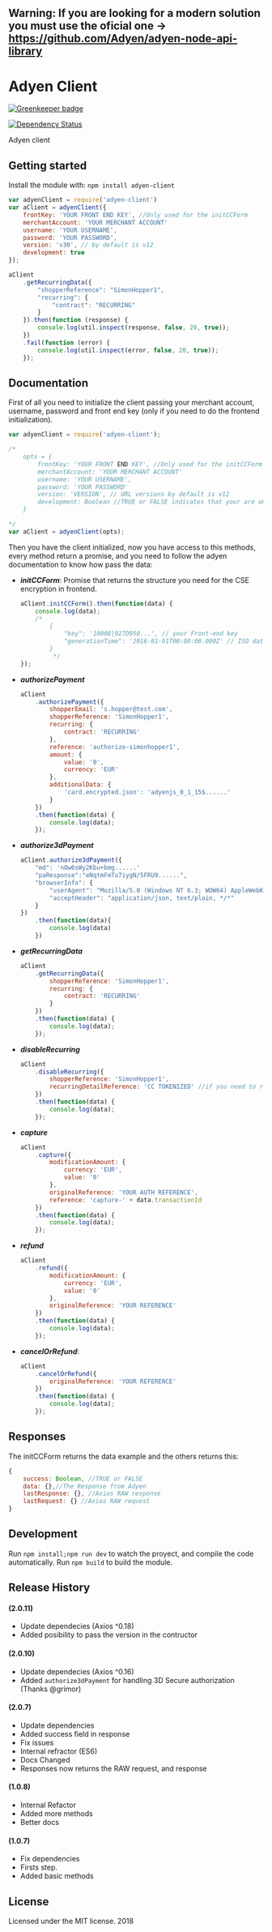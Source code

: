 ## Warning: If you are looking for a modern solution you must use the oficial one -> https://github.com/Adyen/adyen-node-api-library

# Adyen Client

[![Greenkeeper badge](https://badges.greenkeeper.io/danibram/adyen-client.svg)](https://greenkeeper.io/)

[![Dependency Status](https://david-dm.org/danibram/adyen-client.svg)](https://david-dm.org/danibram/adyen-client)

Adyen client

## Getting started

Install the module with: `npm install adyen-client`

```javascript
var adyenClient = require('adyen-client')
var aClient = adyenClient({
    frontKey: 'YOUR FRONT END KEY', //Only used for the initCCForm
    merchantAccount: 'YOUR MERCHANT ACCOUNT'
    username: 'YOUR USERNAME',
    password: 'YOUR PASSWORD',
    version: 'v30', // by default is v12
    development: true
});

aClient
    .getRecurringData({
        "shopperReference": "SimonHopper1",
        "recurring": {
            "contract": "RECURRING"
        }
    }).then(function (response) {
        console.log(util.inspect(response, false, 20, true));
    })
    .fail(function (error) {
        console.log(util.inspect(error, false, 20, true));
    });
```

## Documentation

First of all you need to initialize the client passing your merchant account, username, password and front end key (only if you need to do the frontend initialization).

```javascript
var adyenClient = require('adyen-client');

/*
    opts = {
        frontKey: 'YOUR FRONT END KEY', //Only used for the initCCForm
        merchantAccount: 'YOUR MERCHANT ACCOUNT'
        username: 'YOUR USERNAME',
        password: 'YOUR PASSWORD'
        version: 'VERSION', // URL versions by default is v12
        development: Boolean //TRUE or FALSE indicates that your are on development, for production is not neccesary
    }

*/
var aClient = adyenClient(opts);
```

Then you have the client initialized, now you have access to this methods, every method return a promise, and you need to follow the adyen documentation to know how pass the data:

*   **_initCCForm_**: Promise that returns the structure you need for the CSE encryption in frontend.

    ```javascript
    aClient.initCCForm().then(function(data) {
        console.log(data);
        /*
            {
                "key": '10008|927D950...', // your Front-end key
                "generationTime": '2016-01-01T00:00:00.000Z' // ISO date string
            }
             */
    });
    ```

*   **_authorizePayment_**

    ```javascript
    aClient
        .authorizePayment({
            shopperEmail: 's.hopper@test.com',
            shopperReference: 'SimonHopper1',
            recurring: {
                contract: 'RECURRING'
            },
            reference: 'authorize-simonhopper1',
            amount: {
                value: '0',
                currency: 'EUR'
            },
            additionalData: {
                'card.encrypted.json': 'adyenjs_0_1_15$......'
            }
        })
        .then(function(data) {
            console.log(data);
        });
    ```

*   **_authorize3dPayment_**

    ```javascript
    aClient.authorize3dPayment({
        "md": 'nOw6sWy2Kbu+bmg......'
        "paResponse":"eNqtmFmTo7iygN/5FRU9......",
        "browserInfo": {
            "userAgent": "Mozilla/5.0 (Windows NT 6.3; WOW64) AppleWebKit/537.36 (KHTML, like Gecko) Chrome/50.0.2661.75 Safari/537.36",
            "acceptHeader": "application/json, text/plain, */*"
        }
    })
        .then(function(data){
            console.log(data)
        })
    ```

*   **_getRecurringData_**

    ```javascript
    aClient
        .getRecurringData({
            shopperReference: 'SimonHopper1',
            recurring: {
                contract: 'RECURRING'
            }
        })
        .then(function(data) {
            console.log(data);
        });
    ```

*   **_disableRecurring_**

    ```javascript
    aClient
        .disableRecurring({
            shopperReference: 'SimonHopper1',
            recurringDetailReference: 'CC TOKENIZED' //if you need to remove a specific one
        })
        .then(function(data) {
            console.log(data);
        });
    ```

*   **_capture_**

    ```javascript
    aClient
        .capture({
            modificationAmount: {
                currency: 'EUR',
                value: '0'
            },
            originalReference: 'YOUR AUTH REFERENCE',
            reference: 'capture-' + data.transactionId
        })
        .then(function(data) {
            console.log(data);
        });
    ```

*   **_refund_**

    ```javascript
    aClient
        .refund({
            modificationAmount: {
                currency: 'EUR',
                value: '0'
            },
            originalReference: 'YOUR REFERENCE'
        })
        .then(function(data) {
            console.log(data);
        });
    ```

*   **_cancelOrRefund_**:

    ```javascript
    aClient
        .cancelOrRefund({
            originalReference: 'YOUR REFERENCE'
        })
        .then(function(data) {
            console.log(data);
        });
    ```

## Responses

The initCCForm returns the data example and the others returns this:

```javascript
{
    success: Boolean, //TRUE or FALSE
    data: {},//The Response from Adyen
    lastResponse: {}, //Axios RAW response
    lastRequest: {} //Axios RAW request
}
```

## Development

Run `npm install;npm run dev` to watch the proyect, and compile the code automatically.
Run `npm build` to build the module.

## Release History

#### (2.0.11)

*   Update dependecies (Axios ^0.18)
*   Added posibility to pass the version in the contructor

#### (2.0.10)

*   Update dependecies (Axios ^0.16)
*   Added `authorize3dPayment` for handling 3D Secure authorization (Thanks @grimor)

#### (2.0.7)

*   Update dependencies
*   Added success field in response
*   Fix issues
*   Internal refractor (ES6)
*   Docs Changed
*   Responses now returns the RAW request, and response

#### (1.0.8)

*   Internal Refactor
*   Added more methods
*   Better docs

#### (1.0.7)

*   Fix dependencies
*   Firsts step.
*   Added basic methods

## License

Licensed under the MIT license. 2018
